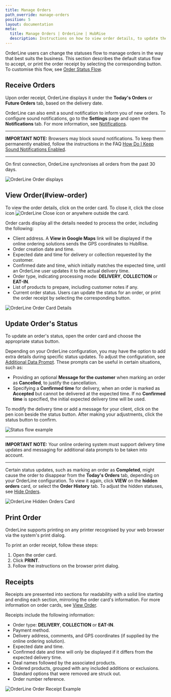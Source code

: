 ```yaml
---
title: Manage Orders
path_override: manage-orders
position: 5
layout: documentation
meta:
  title: Manage Orders | OrderLine | HubRise
  description: Instructions on how to view order details, to update the order status, and to print a receipt. Connect apps and synchronise your data.
---
```


OrderLine users can change the statuses flow to manage orders in the way that best suits the business. This section describes the default status flow to accept, or print the order receipt by selecting the corresponding button. To customise this flow, see [Order Status Flow](/apps/orderline/settings#order-status-flow).

## Receive Orders

Upon order receipt, OrderLine displays it under the **Today's Orders** or **Future Orders** tab, based on the delivery date.

OrderLine can also emit a sound notification to inform you of new orders. To configure sound notifications, go to the **Settings** page and open the **Notifications** tab. For more information, see [Notifications](/apps/orderline/settings#notifications).

---

**IMPORTANT NOTE:** Browsers may block sound notifications. To keep them permanently enabled, follow the instructions in the FAQ [How Do I Keep Sound Notifications Enabled](/apps/orderline/faqs/keep-sound-notifications-enabled/).

---

On first connection, OrderLine synchronises all orders from the past 30 days.

![OrderLine Order displays](./images/018-2x-order-displays.png)

## View Order(#view-order)

To view the order details, click on the order card. To close it, click the close icon <InlineImage width="23" height="23">![OrderLine Close icon](../images/032-close.png)</InlineImage> or anywhere outside the card.

Order cards display all the details needed to process the order, including the following:

- Client address. A **View in Google Maps** link will be displayed if the online ordering solutions sends the GPS coordinates to HubRise.
- Order creation date and time.
- Expected date and time for delivery or collection requested by the customer.
- Confirmed date and time, which initially matches the expected time, until an OrderLine user updates it to the actual delivery time.
- Order type, indicating processing mode: **DELIVERY**, **COLLECTION** or **EAT-IN**.
- List of products to prepare, including customer notes if any.
- Current order status. Users can update the status for an order, or print the order receipt by selecting the corresponding button.

![OrderLine Order Card Details](./images/019-2x-order-card-details.png)

## Update Order's Status

To update an order's status, open the order card and choose the appropriate status button.

Depending on your OrderLine configuration, you may have the option to add extra details during specific status updates. To adjust the configuration, see [Additional Data Prompt](/apps/orderline/settings#additional-data-prompt). These prompts can be useful in certain situations, such as:

- Providing an optional **Message for the customer** when marking an order as **Cancelled**, to justify the cancellation.
- Specifying a **Confirmed time** for delivery, when an order is marked as **Accepted** but cannot be delivered at the expected time. If no **Confirmed time** is specified, the initial expected delivery time will be used.

To modify the delivery time or add a message for your client, click on the pen icon beside the status button. After making your adjustments, click the status button to confirm.

![Status flow example](./images/012-2x-add-prompt-in-delivery.png)

---

**IMPORTANT NOTE:** Your online ordering system must support delivery time updates and messaging for additional data prompts to be taken into account.

---

Certain status updates, such as marking an order as **Completed**, might cause the order to disappear from the **Today's Orders** tab, depending on your OrderLine configuration. To view it again, click **VIEW** on the **hidden orders** card, or select the **Order History** tab. To adjust the hidden statuses, see [Hide Orders](/apps/orderline/settings#hide-orders).

![OrderLine Hidden Orders Card](./images/039-2x-hidden-orders-card.png)

## Print Order

OrderLine supports printing on any printer recognised by your web browser via the system's print dialog.

To print an order receipt, follow these steps:

1. Open the order card.
1. Click **PRINT**.
1. Follow the instructions on the browser print dialog.

## Receipts

Receipts are presented into sections for readability with a solid line starting and ending each section, mirroring the order card's information. For more information on order cards, see [View Order](#view-order).

Receipts include the following information:

- Order type: **DELIVERY**, **COLLECTION** or **EAT-IN**.
- Payment method.
- Delivery address, comments, and GPS coordinates (if supplied by the online ordering solution).
- Expected date and time.
- Confirmed date and time will only be displayed if it differs from the expected delivery time.
- Deal names followed by the associated products.
- Ordered products, grouped with any included additions or exclusions. Standard options that were removed are struck out.
- Order number reference.

![OrderLine Order Receipt Example](./images/030-2x-receipt-example.png)
